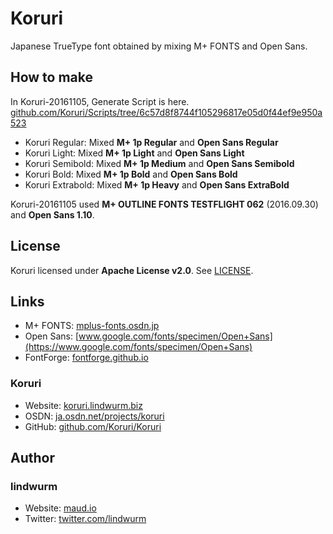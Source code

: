# Koruri

Japanese TrueType font obtained by mixing M+ FONTS and Open Sans.

## How to make

In Koruri-20161105, Generate Script is here.  
[github.com/Koruri/Scripts/tree/6c57d8f8744f105296817e05d0f44ef9e950a523](https://github.com/Koruri/Scripts/tree/6c57d8f8744f105296817e05d0f44ef9e950a523)

- Koruri Regular: Mixed **M+ 1p Regular** and **Open Sans Regular**
- Koruri Light: Mixed **M+ 1p Light** and **Open Sans Light**
- Koruri Semibold: Mixed **M+ 1p Medium** and **Open Sans Semibold**
- Koruri Bold: Mixed **M+ 1p Bold** and **Open Sans Bold**
- Koruri Extrabold: Mixed **M+ 1p Heavy** and **Open Sans ExtraBold**

Koruri-20161105 used **M+ OUTLINE FONTS TESTFLIGHT 062** (2016.09.30) and **Open Sans 1.10**.

## License

Koruri licensed under **Apache License v2.0**. See [LICENSE](LICENSE).

## Links

- M+ FONTS: [mplus-fonts.osdn.jp](http://mplus-fonts.osdn.jp)
- Open Sans: [www.google.com/fonts/specimen/Open+Sans](https://www.google.com/fonts/specimen/Open+Sans)
- FontForge: [fontforge.github.io](http://fontforge.github.io)

### Koruri

- Website: [koruri.lindwurm.biz](http://koruri.lindwurm.biz)
- OSDN: [ja.osdn.net/projects/koruri](https://ja.osdn.net/projects/koruri)
- GitHub: [github.com/Koruri/Koruri](https://github.com/Koruri/Koruri)

## Author

### lindwurm

- Website: [maud.io](https://maud.io)
- Twitter: [twitter.com/lindwurm](https://twitter.com/lindwurm)
